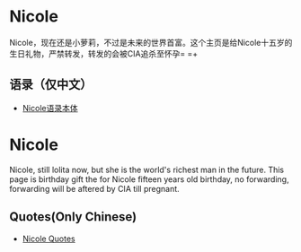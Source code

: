 Nicole
===================================
Nicole，现在还是小萝莉，不过是未来的世界首富。这个主页是给Nicole十五岁的生日礼物，严禁转发，转发的会被CIA追杀至怀孕= =+

语录（仅中文）
-----------------------------------
* [Nicole语录本体](https://github.com/sg-first/Doge_Quotations/blob/master/Nicole_Quotations.md)

Nicole
===================================
Nicole, still lolita now, but she is the world's richest man in the future. This page is birthday gift the for Nicole fifteen years old birthday, no forwarding, forwarding will be aftered by CIA till pregnant.

Quotes(Only Chinese)
-----------------------------------
* [Nicole Quotes](https://github.com/DogeStudio/Doge_Quotations/blob/master/Nicole_Quotations.md)